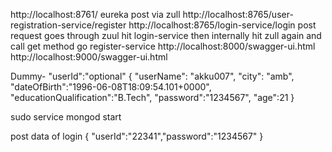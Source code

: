 http://localhost:8761/   eureka
post via zull http://localhost:8765/user-registration-service/register
http://localhost:8765/login-service/login  post request goes through zuul hit login-service then internally hit zull again and call get method go register-service
http://localhost:8000/swagger-ui.html
http://localhost:9000/swagger-ui.html

Dummy-
"userId":"optional"
{
    "userName": "akku007",
    "city": "amb",
     "dateOfBirth":"1996-06-08T18:09:54.101+0000",
	"educationQualification":"B.Tech",
	"password":"1234567",
	"age":21
}

sudo service mongod start

post data of login
{ "userId":"22341","password":"1234567" }
